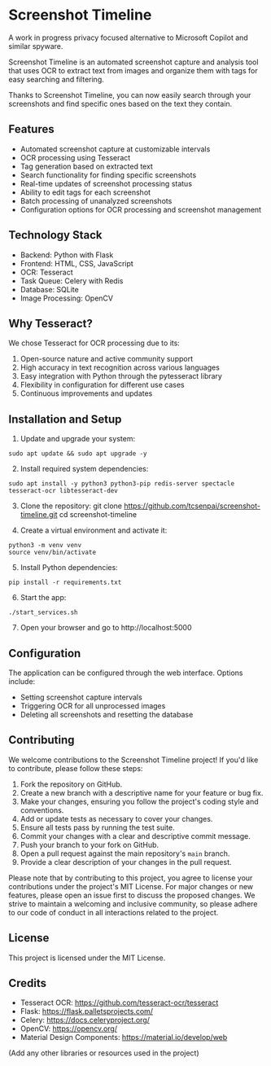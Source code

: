 # Screenshot Timeline

A work in progress privacy focused alternative to Microsoft Copilot and similar spyware.

Screenshot Timeline is an automated screenshot capture and analysis tool that uses OCR to extract text from images and organize them with tags for easy searching and filtering.

Thanks to Screenshot Timeline, you can now easily search through your screenshots and find specific ones based on the text they contain.

## Features

- Automated screenshot capture at customizable intervals
- OCR processing using Tesseract
- Tag generation based on extracted text
- Search functionality for finding specific screenshots
- Real-time updates of screenshot processing status
- Ability to edit tags for each screenshot
- Batch processing of unanalyzed screenshots
- Configuration options for OCR processing and screenshot management

## Technology Stack

- Backend: Python with Flask
- Frontend: HTML, CSS, JavaScript
- OCR: Tesseract
- Task Queue: Celery with Redis
- Database: SQLite
- Image Processing: OpenCV

## Why Tesseract?

We chose Tesseract for OCR processing due to its:

1. Open-source nature and active community support
2. High accuracy in text recognition across various languages
3. Easy integration with Python through the pytesseract library
4. Flexibility in configuration for different use cases
5. Continuous improvements and updates

## Installation and Setup

1. Update and upgrade your system:
```
sudo apt update && sudo apt upgrade -y
```

2. Install required system dependencies:
```
sudo apt install -y python3 python3-pip redis-server spectacle tesseract-ocr libtesseract-dev
```

3. Clone the repository:
git clone https://github.com/tcsenpai/screenshot-timeline.git
cd screenshot-timeline


4. Create a virtual environment and activate it:
```
python3 -m venv venv
source venv/bin/activate
```

5. Install Python dependencies:
```
pip install -r requirements.txt
```

6. Start the app:
```
./start_services.sh
```

7. Open your browser and go to http://localhost:5000


## Configuration

The application can be configured through the web interface. Options include:

- Setting screenshot capture intervals
- Triggering OCR for all unprocessed images
- Deleting all screenshots and resetting the database

## Contributing


We welcome contributions to the Screenshot Timeline project! If you'd like to contribute, please follow these steps:

1. Fork the repository on GitHub.
2. Create a new branch with a descriptive name for your feature or bug fix.
3. Make your changes, ensuring you follow the project's coding style and conventions.
4. Add or update tests as necessary to cover your changes.
5. Ensure all tests pass by running the test suite.
6. Commit your changes with a clear and descriptive commit message.
7. Push your branch to your fork on GitHub.
8. Open a pull request against the main repository's `main` branch.
9. Provide a clear description of your changes in the pull request.

Please note that by contributing to this project, you agree to license your contributions under the project's MIT License. For major changes or new features, please open an issue first to discuss the proposed changes. We strive to maintain a welcoming and inclusive community, so please adhere to our code of conduct in all interactions related to the project.

## License

This project is licensed under the MIT License.

## Credits

- Tesseract OCR: https://github.com/tesseract-ocr/tesseract
- Flask: https://flask.palletsprojects.com/
- Celery: https://docs.celeryproject.org/
- OpenCV: https://opencv.org/
- Material Design Components: https://material.io/develop/web

(Add any other libraries or resources used in the project)